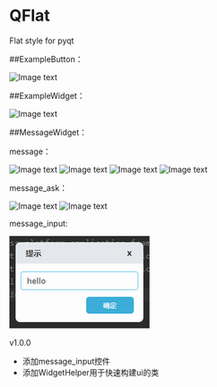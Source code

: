 # QFlat
Flat style for pyqt

##ExampleButton：

![Image text](ReadMeImg/ExampleButton.png)

##ExampleWidget：

![Image text](ReadMeImg/ExampleWidget.png)

##MessageWidget：

message：

![Image text](ReadMeImg/message_info.png)
![Image text](ReadMeImg/message_success.png)
![Image text](ReadMeImg/message_warning.png)
![Image text](ReadMeImg/message_error.png)

message_ask：

![Image text](ReadMeImg/message_ask_info.png)
![Image text](ReadMeImg/message_ask_warning.png)

message_input:

![Image text](ReadMeImg/message_input.png)

v1.0.0
- 添加message_input控件
- 添加WidgetHelper用于快速构建ui的类